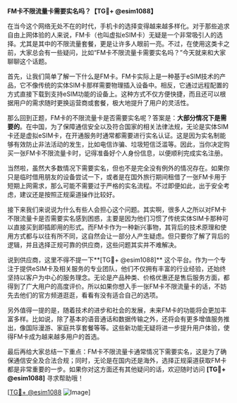 **FM卡不限流量卡需要实名吗？【TG💪+ @esim1088】**

在当今这个网络无处不在的时代，手机卡的选择变得越来越多样化。对于那些追求自由上网体验的人来说，FM卡（也叫虚拟eSIM卡）无疑是一个非常吸引人的选择。尤其是其中的不限流量套餐，更是让许多人眼前一亮。不过，在使用这类卡之前，大家总会有一些疑问，比如“FM卡不限流量卡需要实名吗？”今天就来和大家聊聊这个话题。

首先，让我们简单了解一下什么是FM卡。FM卡实际上是一种基于eSIM技术的产品，它不像传统的实体SIM卡那样需要物理插入设备中。相反，它通过远程配置的方式直接下载到支持eSIM功能的设备上。这种方式不仅方便快捷，而且还可以根据用户的需求随时更换运营商或套餐，极大地提升了用户的灵活性。

那么回到正题，FM卡的不限流量卡是否需要实名呢？答案是：**大部分情况下是需要的**。在中国，为了保障通信安全以及符合国家的相关法律法规，无论是实体SIM卡还是虚拟eSIM卡，在开通服务时通常都需要进行实名认证。这是因为实名制能够有效防止非法活动的发生，比如电信诈骗、垃圾短信泛滥等。因此，当你决定购买一张FM卡不限流量卡时，记得准备好个人身份信息，以便顺利完成实名注册。

当然啦，虽然大多数情况下需要实名，但也不是完全没有例外的情况存在。如果你只是临时借用朋友的设备尝试一下，或者是在国外旅行期间租借了一张FM卡用于短期上网需求，那么可能不需要过于严格的实名流程。不过即便如此，出于安全考虑，建议还是按照正规渠道操作比较好。

接下来我们来说说为什么有些人会担心这个问题。其实啊，很多人之所以对FM卡不限流量卡是否需要实名感到困惑，主要是因为他们习惯了传统实体SIM卡那种可以直接买到即插即用的形式。而FM卡作为一种新兴事物，其背后的技术原理和使用方式都与以往有所不同，这自然会让一部分人产生疑虑。但只要你了解了背后的逻辑，并且选择正规可靠的供应商，这些问题其实并不难解决。

说到供应商，这里不得不提一下**[TG💪+ @esim1088]** 这个平台。作为一个专注于提供eSIM卡及相关服务的专业团队，他们不仅拥有丰富的行业经验，还始终坚持以客户为中心的服务理念。无论是产品种类、价格优惠还是售后服务方面，都得到了广大用户的高度评价。所以如果你想入手一张FM卡不限流量卡的话，不妨先去他们的官方频道逛逛，看看有没有适合自己的选项。

另外值得一提的是，随着技术的进步和社会的发展，未来FM卡的功能将会更加丰富多样。比如说，除了基本的语音通话和数据传输之外，还将会有更多增值服务推出，像国际漫游、家庭共享套餐等等。这些新功能无疑将进一步提升用户体验，使得FM卡成为越来越多用户的首选。

最后再给大家总结一下重点：FM卡不限流量卡通常情况下需要实名，这是为了确保通信安全及合法合规；同时，无论是在国内还是海外，选择正规渠道获取FM卡都是非常重要的一步。如果你对这方面还有其他疑问的话，欢迎随时访问 **[TG💪+ @esim1088]** 寻求帮助哦！

[[TG💪+ @esim1088](https://t.me/s/esim1088) ![Image](https://i.postimg.cc/4NQfJmqS/Snipaste-2025-05-13-00-14-12.png)]
